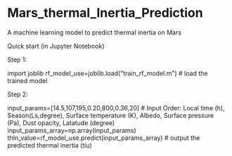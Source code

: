 # Mars_thermal_Inertia_Prediction
A machine learning model to predict thermal inertia on Mars

Quick start (in Jupyter Notebook)

Step 1:

import joblib
rf_model_use=joblib.load("train_rf_model.m") # load the trained model

Step 2:      

input_params=[14.5,107,195,0.20,800,0.36,20] # Input Order: Local time (h), Season(Ls,degree), Surface temperature (K), Albedo, Surface pressure (Pa), Dust opacity, Latatude (degree)
input_params_array=np.array(input_params)
thIn_value=rf_model_use.predict(input_params_array) # output the predicted thermal inertia (tiu)
